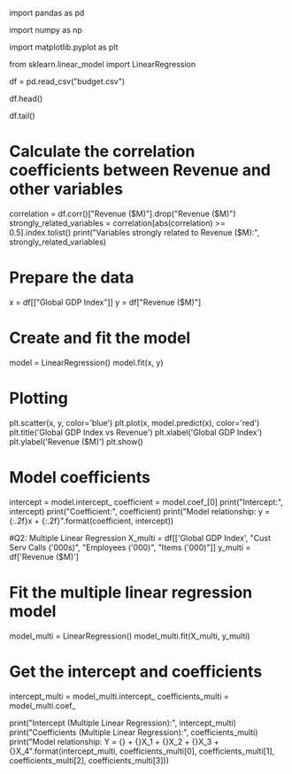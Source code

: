 import pandas as pd

import numpy as np

import matplotlib.pyplot as plt

from sklearn.linear_model import LinearRegression

df = pd.read_csv("budget.csv")

df.head()

df.tail()

# Calculate the correlation coefficients between Revenue and other variables
correlation = df.corr()["Revenue ($M)"].drop("Revenue ($M)")
strongly_related_variables = correlation[abs(correlation) >= 0.5].index.tolist()
print("Variables strongly related to Revenue ($M):", strongly_related_variables)

# Prepare the data
x = df[["Global GDP Index"]]
y = df["Revenue ($M)"]

# Create and fit the model
model = LinearRegression()
model.fit(x, y)

# Plotting
plt.scatter(x, y, color='blue')
plt.plot(x, model.predict(x), color='red')
plt.title('Global GDP Index vs Revenue')
plt.xlabel('Global GDP Index')
plt.ylabel('Revenue ($M)')
plt.show()

# Model coefficients
intercept = model.intercept_
coefficient = model.coef_[0]
print("Intercept:", intercept)
print("Coefficient:", coefficient)
print("Model relationship: y = {:.2f}x + {:.2f}".format(coefficient, intercept))

#Q2: Multiple Linear Regression
X_multi = df[['Global GDP Index', "Cust Serv Calls ('000s)", "Employees ('000)", "Items ('000)"]]
y_multi = df['Revenue ($M)']

# Fit the multiple linear regression model
model_multi = LinearRegression()
model_multi.fit(X_multi, y_multi)

# Get the intercept and coefficients
intercept_multi = model_multi.intercept_
coefficients_multi = model_multi.coef_

print("Intercept (Multiple Linear Regression):", intercept_multi)
print("Coefficients (Multiple Linear Regression):", coefficients_multi)
print("Model relationship: Y = {} + {}X_1 + {}X_2 + {}X_3 + {}X_4".format(intercept_multi, coefficients_multi[0], coefficients_multi[1], coefficients_multi[2], coefficients_multi[3]))







